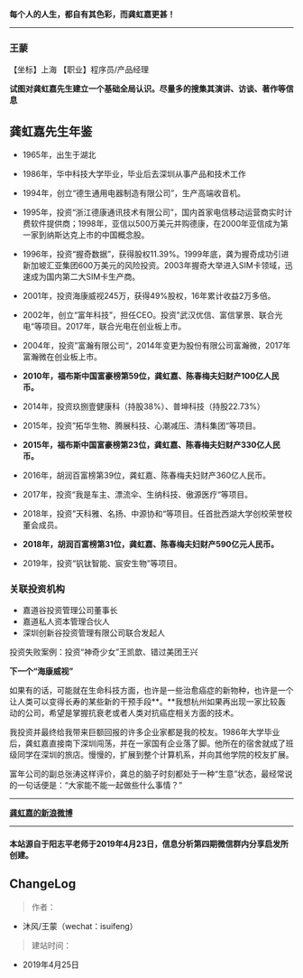 
**每个人的人生，都自有其色彩，而龚虹嘉更甚！**
- - - - -
### **王蒙**
【坐标】上海
【职业】程序员/产品经理

**试图对龚虹嘉先生建立一个基础全局认识。尽量多的搜集其演讲、访谈、著作等信息**

## 龚虹嘉先生年鉴
- 1965年，出生于湖北

- 1986年，华中科技大学毕业，毕业后去深圳从事产品和技术工作

- 1994年，创立“德生通用电器制造有限公司”，生产高端收音机。

- 1995年，投资“浙江德康通讯技术有限公司”，国内首家电信移动运营商实时计费软件提供商；1998年，亚信以500万美元并购德康，在2000年亚信成为第一家到纳斯达克上市的中国概念股。

- 1996年，投资“握奇数据”，获得股权11.39%。1999年底，龚为握奇成功引进新加坡汇亚集团600万美元的风险投资。2003年握奇大举进入SIM卡领域，迅速成为国内第二大SIM卡生产商。

- 2001年，投资海康威视245万，获得49%股权，16年累计收益2万多倍。

- 2002年，创立“富年科技”，担任CEO。投资”武汉优信、富信掌景、联合光电“等项目。2017年，联合光电在创业板上市。

- 2004年，投资”富瀚有限公司“，2014年变更为股份有限公司富瀚微，2017年富瀚微在创业板上市。

- **2010年，福布斯中国富豪榜第59位，龚虹嘉、陈春梅夫妇财产100亿人民币。**

- 2014年，投资玖捌壹健康科（持股38%）、普坤科技（持股22.73%）

- 2015年，投资”拓华生物、腾展科技、心潮减压、清科集团“等项目。

- **2015年，福布斯中国富豪榜第23位，龚虹嘉、陈春梅夫妇财产330亿人民币。**

- 2016年，胡润百富榜第39位，龚虹嘉、陈春梅夫妇财产360亿人民币。 

- 2017年，投资“我是车主、漂流伞、生纳科技、傲源医疗“等项目。

- 2018年，投资”天科雅、名扬、中源协和“等项目。任首批西湖大学创校荣誉校董会成员。

- **2018年，胡润百富榜第31位，龚虹嘉、陈春梅夫妇财产590亿元人民币。**

- 2019年，投资“钒钛智能、宸安生物”等项目。

###   关联投资机构

- 嘉道谷投资管理公司董事长
- 嘉道私人资本管理合伙人
- 深圳创新谷投资管理有限公司联合发起人

投资失败案例：投资“神奇少女”王凯歆、错过美团王兴

**下一个“海康威视”**

如果有的话，可能就在生命科技方面，也许是一些治愈癌症的新物种，也许是一个让人类可以变得长寿的某些新的干预手段**。**我想杭州如果再出现一家比较轰动的公司，希望是掌握抗衰老或者人类对抗癌症相关方面的技术。

我投资并最终给我带来巨额回报的许多企业家都是我的校友。1986年大学毕业后，龚虹嘉直接南下深圳闯荡，并在一家国有企业落了脚。他所在的宿舍就成了班级同学在深圳的旅店。慢慢的，扩展到整个计算机系，并向其他学院的校友扩展。

富年公司的副总张涛这样评价，龚总的脑子时刻都处于一种“生意”状态，最经常说的一句话便是：“大家能不能一起做些什么事情？”

- - - - - 
**[龚虹嘉的新浪微博](https://weibo.com/p/1005052383562442/)**
- - - - -
####   本站源自于阳志平老师于2019年4月23日，信息分析第四期微信群内分享启发所创建。

##  ChangeLog

>  作者：
- 沐风/王蒙（wechat：isuifeng）
>  建站时间：
- 2019年4月25日